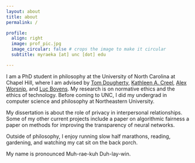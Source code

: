 ```yaml
---
layout: about
title: about
permalink: /

profile:
  align: right
  image: prof_pic.jpg
  image_circular: false # crops the image to make it circular
  subtitle: myraeka [at] unc [dot] edu

---
```


I am a PhD student in philosophy at the University of North Carolina at Chapel Hill, where I am advised by [Tom Dougherty](https://sites.google.com/site/tomdoughertyphilosophy/), [Kathleen A. Creel](https://kathleenacreel.com/), [Alex Worsnip](https://www.alexworsnip.com/), and [Luc Bovens](https://philosophy.unc.edu/people/luc-bovens/). My research is on normative ethics and the ethics of technology. Before coming to UNC, I did my undergrad in computer science and philosophy at Northeastern University. 

My dissertation is about the role of privacy in interpersonal relationships. Some of my other current projects include a paper on algorithmic fairness a paper on methods for improving the transparency of neural networks.

Outside of philosophy, I enjoy running slow half marathons, reading, gardening, and watching my cat sit on the back porch.

My name is pronounced Muh-rae-kuh Duh-lay-win. 
